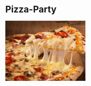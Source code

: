 # Pizza-Party

<img src="https://github.com/adhirath-balan/Pizza-Party/blob/main/images/Pizza.jpg" width=50% height=50%>
